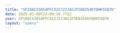 ```yaml
---
title: "SP10ACX3A54PFCX22J22JASJF5EB354KYQHK55Q7K"
date: 2025-01-09T23:09:19.772Z
user: SP10ACX3A54PFCX22J22JASJF5EB354KYQHK55Q7K
layout: "users"
---
```

    